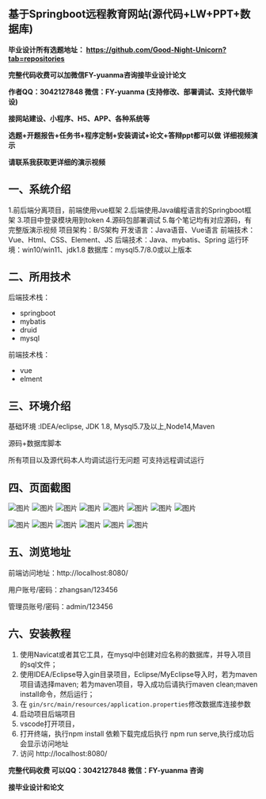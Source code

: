 ## 基于Springboot远程教育网站(源代码+LW+PPT+数据库)
**毕业设计所有选题地址： https://github.com/Good-Night-Unicorn?tab=repositories**

**完整代码收费可以加微信FY-yuanma咨询接毕业设计论文**

**作者QQ：3042127848 微信：FY-yuanma (支持修改、部署调试、支持代做毕设)**

**接网站建设、小程序、H5、APP、各种系统等**

**选题+开题报告+任务书+程序定制+安装调试+论文+答辩ppt都可以做**
**详细视频演示**

**请联系我获取更详细的演示视频**

## 一、系统介绍

1.前后端分离项目，前端使用vue框架
2.后端使用Java编程语言的Springboot框架
3.项目中登录模块用到token
4.源码包部署调试
5.每个笔记均有对应源码，有完整版演示视频
项目架构：B/S架构
开发语言：Java语音、Vue语言
前端技术：Vue、Html、CSS、Element、JS
后端技术：Java、mybatis、Spring
运行环境：win10/win11、jdk1.8
数据库：mysql5.7/8.0或以上版本

## 二、所用技术

后端技术栈：

- springboot
- mybatis
- druid
- mysql

前端技术栈：

- vue
- elment



## 三、环境介绍

基础环境 :IDEA/eclipse, JDK 1.8, Mysql5.7及以上,Node14,Maven

源码+数据库脚本

所有项目以及源代码本人均调试运行无问题 可支持远程调试运行

## 四、页面截图
![图片](https://github.com/user-attachments/assets/77baba53-84d0-4f1b-9366-502f5f4d55e5)
![图片](https://github.com/user-attachments/assets/0c6071e3-06db-4f13-a51c-8aebac614f29)
![图片](https://github.com/user-attachments/assets/9d0d3357-86c8-478d-a44c-e6b1c0dc6430)
![图片](https://github.com/user-attachments/assets/dae43f74-3590-4b98-a437-a4d5b72da897)
![图片](https://github.com/user-attachments/assets/0cc8b0e0-d4d6-42e4-a7be-92c4d5ff8438)
![图片](https://github.com/user-attachments/assets/14e81417-c5c2-4e0c-a7f8-8a46b1859a3a)
![图片](https://github.com/user-attachments/assets/06368ef1-5256-4b3a-a74f-867a1cb1f4b7)
![图片](https://github.com/user-attachments/assets/5bd83641-a0d4-43f5-b307-18fde6ed623d)

![图片](https://github.com/user-attachments/assets/9bef3af8-9509-4b32-8ecb-bf484f0b2e67)
![图片](https://github.com/user-attachments/assets/7169ffd4-edb4-4d41-9f10-a4d7c5874054)
![图片](https://github.com/user-attachments/assets/afd853cf-b33d-41b8-b1dd-160028ad22f2)
![图片](https://github.com/user-attachments/assets/d1e00f1c-1d65-46d0-86b8-04062dd82f04)
![图片](https://github.com/user-attachments/assets/1d6f9d84-3774-443d-8472-870d50227b9f)
![图片](https://github.com/user-attachments/assets/07a0098f-d4f9-4b83-9fbd-d52554f36c32)

## 五、浏览地址

前端访问地址：http://localhost:8080/

用户账号/密码：zhangsan/123456

管理员账号/密码：admin/123456  

## 六、安装教程

1. 使用Navicat或者其它工具，在mysql中创建对应名称的数据库，并导入项目的sql文件；
2. 使用IDEA/Eclipse导入gin目录项目，Eclipse/MyEclipse导入时，若为maven项目请选择maven;
   若为maven项目，导入成功后请执行maven clean;maven install命令，然后运行；
3. 在 `gin/src/main/resources/application.properties`修改数据库连接参数
4. 启动项目后端项目 
5. vscode打开项目，
6. 打开终端，执行npm install 依赖下载完成后执行 npm run serve,执行成功后会显示访问地址
7. 访问  http://localhost:8080/

**完整代码收费  可以QQ：3042127848 微信：FY-yuanma 咨询**

**接毕业设计和论文**

